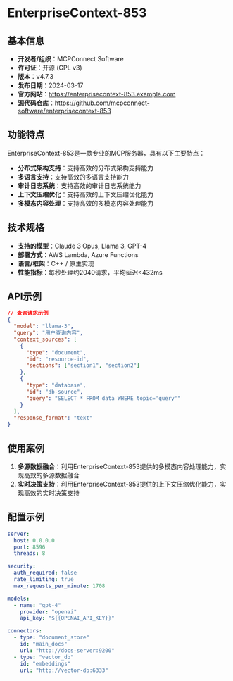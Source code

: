 # EnterpriseContext-853

## 基本信息

- **开发者/组织**：MCPConnect Software
- **许可证**：开源 (GPL v3)
- **版本**：v4.7.3
- **发布日期**：2024-03-17
- **官方网站**：https://enterprisecontext-853.example.com
- **源代码仓库**：https://github.com/mcpconnect-software/enterprisecontext-853

## 功能特点

EnterpriseContext-853是一款专业的MCP服务器，具有以下主要特点：

- **分布式架构支持**：支持高效的分布式架构支持能力
- **多语言支持**：支持高效的多语言支持能力
- **审计日志系统**：支持高效的审计日志系统能力
- **上下文压缩优化**：支持高效的上下文压缩优化能力
- **多模态内容处理**：支持高效的多模态内容处理能力


## 技术规格

- **支持的模型**：Claude 3 Opus, Llama 3, GPT-4
- **部署方式**：AWS Lambda, Azure Functions
- **语言/框架**：C++ / 原生实现
- **性能指标**：每秒处理约2040请求，平均延迟<432ms

## API示例

```json
// 查询请求示例
{
  "model": "llama-3",
  "query": "用户查询内容",
  "context_sources": [
    {
      "type": "document",
      "id": "resource-id",
      "sections": ["section1", "section2"]
    },
    {
      "type": "database",
      "id": "db-source",
      "query": "SELECT * FROM data WHERE topic='query'"
    }
  ],
  "response_format": "text"
}
```

## 使用案例

1. **多源数据融合**：利用EnterpriseContext-853提供的多模态内容处理能力，实现高效的多源数据融合
2. **实时决策支持**：利用EnterpriseContext-853提供的上下文压缩优化能力，实现高效的实时决策支持


## 配置示例

```yaml
server:
  host: 0.0.0.0
  port: 8596
  threads: 8

security:
  auth_required: false
  rate_limiting: true
  max_requests_per_minute: 1708

models:
  - name: "gpt-4"
    provider: "openai"
    api_key: "${{OPENAI_API_KEY}}"

connectors:
  - type: "document_store"
    id: "main_docs"
    url: "http://docs-server:9200"
  - type: "vector_db"
    id: "embeddings"
    url: "http://vector-db:6333"
```
